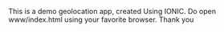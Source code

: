 This is a demo geolocation app, created Using IONIC.
Do open www/index.html using your favorite  browser.
Thank you 

